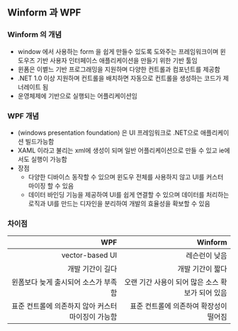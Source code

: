 ## Winform 과 WPF
### Winform 의 개념
- window 에서 사용하는 form 을 쉽게 만들수 있도록 도와주는 프레임워크이며 윈도우즈 기반 사용자 인터페이스 애플리케이션을 만들기 위한 기반 툴임
- 윈폼은 이벹느 기반 프로그래밍을 지원하며 다양한 컨트롤과 컴포넌트를 제공함
- .NET 1.0 이상 지원하며 컨트롤을 배치하면 자동으로 컨트롤을 생성하는 코드가 제너레이트 됨
- 운영체제에 기반으로 실행되는 어플리케이션임


### WPF 개념
- (windows presentation foundation) 은 UI 프레임워크로 .NET으로 애플리케이션 빌드가능함
- XAML 이라고 불리는 xml에 생성이 되며 일반 어플리케이션으로 만들 수 있고 ie에서도 실행이 가능함
- 장점
    - 다양한 디바이스 동작할 수 있으며 윈도우 전체를 사용하지 않고 UI를 커스터 마이징 할 수 있음
    - 데이터 바인딩 기능을 제공하여 UI를 쉽게 연결할 수 있으며 데이터를 처리하는 로직과 UI를 만드는 디자인을 분리하여 개발의 효율성을 확보할 수 있음
    
### 차이점
|WPF|Winform|
|--:|--:|
|vector-based UI|레슨런이 낮음|
|개발 기간이 길다|개발 기간이 짧다|
|윈폼보다 늦게 출시되어 소스가 부족함|오랜 기간 사용이 되어 많은 소스 확보가 되어 있음|
|표준 컨트롤에 의존하지 않아 커스터마이징이 가능함|표준 컨트롤에 의존하여 확장성이 떨어짐|



